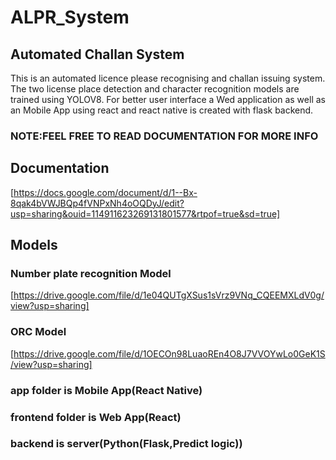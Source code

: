 # ALPR_System
## Automated Challan System
This is an automated licence please recognising and challan issuing system.
The two license place detection and character recognition models are trained using YOLOV8.
For better user interface a Wed application as well as an Mobile App using react and react native is created with flask backend.
### NOTE:FEEL FREE TO READ DOCUMENTATION FOR MORE INFO
## Documentation
[https://docs.google.com/document/d/1--Bx-8qak4bVWJBQp4fVNPxNh4oOQDyJ/edit?usp=sharing&ouid=114911623269131801577&rtpof=true&sd=true]
## Models
### Number plate recognition Model
[https://drive.google.com/file/d/1e04QUTgXSus1sVrz9VNq_CQEEMXLdV0g/view?usp=sharing]
### ORC Model
[https://drive.google.com/file/d/1OECOn98LuaoREn4O8J7VVOYwLo0GeK1S/view?usp=sharing]

### app folder is Mobile App(React Native)
### frontend folder is Web App(React)
### backend is server(Python(Flask,Predict logic))
